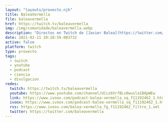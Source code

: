 ```yaml
---
layout: "layouts/proxecto.njk"
title: BaleaVermella
file: baleavermella
href: https://twitch.tv/baleavermella
img: /img/comunidade/baleavermella.webp
description: "Directos en Twitch de [Javier Balea](https://twitter.com/javierbalea) e [A Raíña Vermella](https://twitter.com/rainhavermella) falando sobre diversos temas relacionados coa ciencia."
date: 2021-02-21 20:28:59.003732
active: false
platform: twitch
type: proxecto
tags:
  - twitch
  - youtube
  - podcast
  - ciencia
  - divulgacion
redes:
  twitch: https://twitch.tv/baleavermella
  youtube: https://www.youtube.com/channel/UCcz6VrfBLv0wusla1B8pWEw
  link: https://www.ivoox.com/podcast-balea-vermella_sq_f11192462_1.html
  ivoox: https://www.ivoox.com/podcast-balea-vermella_sq_f11192462_1.html
  rss: https://www.ivoox.com/balea-vermella_fg_f11192462_filtro_1.xml
  twitter: https://twitter.com/baleavermella
---
```

